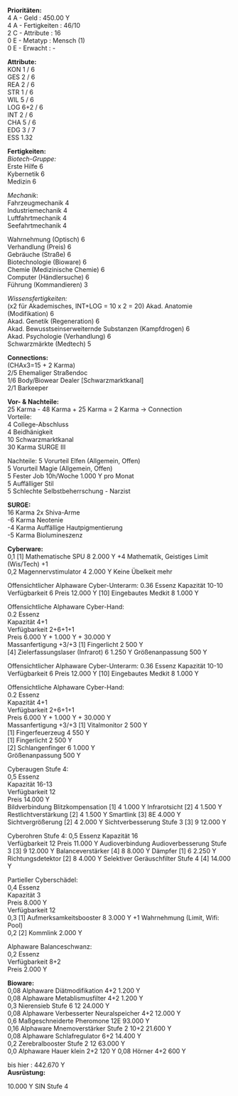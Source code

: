 **Prioritäten:**  
4 A - Geld : 450.00 Y  
4 A - Fertigkeiten : 46/10  
2 C - Attribute : 16  
0 E - Metatyp : Mensch (1)  
0 E - Erwacht : -  

**Attribute:**  
KON 1 / 6  
GES 2 / 6  
REA 2 / 6  
STR 1 / 6  
WIL 5 / 6  
LOG 6+2 / 6  
INT 2 / 6  
CHA 5 / 6  
EDG 3 / 7  
ESS 1.32  

**Fertigkeiten:**  
*Biotech-Gruppe:*  
Erste Hilfe 6  
Kybernetik 6  
Medizin 6  

*Mechanik*:  
Fahrzeugmechanik 4  
Industriemechanik 4  
Luftfahrtmechanik 4  
Seefahrtmechanik 4  

Wahrnehmung (Optisch) 6  
Verhandlung (Preis) 6  
Gebräuche (Straße) 6  
Biotechnologie (Bioware) 6  
Chemie (Medizinische Chemie) 6  
Computer (Händlersuche) 6  
Führung (Kommandieren) 3    

*Wissensfertigkeiten:*  
(x2 für Akademisches, INT+LOG = 10 x 2 = 20)
Akad. Anatomie (Modifikation) 6  
Akad. Genetik (Regeneration) 6  
Akad. Bewusstseinserweiternde Substanzen (Kampfdrogen) 6  
Akad. Psychologie (Verhandlung) 6  
Schwarzmärkte (Medtech) 5  

**Connections:**  
(CHAx3=15 + 2 Karma)  
2/5 Ehemaliger Straßendoc  
1/6 Body/Biowear Dealer [Schwarzmarktkanal]  
2/1 Barkeeper  

**Vor- & Nachteile:**  
25 Karma - 48 Karma + 25 Karma = 2 Karma -> Connection  
Vorteile:  
4 College-Abschluss    
4 Beidhänigkeit  
10 Schwarzmarktkanal  
30 Karma SURGE III  

Nachteile:
5 Vorurteil Elfen (Allgemein, Offen)  
5 Vorurteil Magie (Allgemein, Offen)  
5 Fester Job 10h/Woche 1.000 Y pro Monat  
5 Auffälliger Stil  
5 Schlechte Selbstbeherrschung - Narzist  

**SURGE:**  
16 Karma 2x Shiva-Arme  
-6 Karma Neotenie  
-4 Karma Auffällige Hautpigmentierung    
-5 Karma Biolumineszenz  

**Cyberware:**  
0,1 [1] Mathematische SPU 8 2.000 Y +4 Mathematik, Geistiges Limit (Wis/Tech) +1  
0,2 Magennervstimulator 4 2.000 Y Keine Übelkeit mehr  

Offensichtlicher Alphaware Cyber-Unterarm:
0.36 Essenz
Kapazität 10-10
Verfügbarkeit 6
Preis 12.000 Y
[10] Eingebautes Medkit 8 1.000 Y  

Offensichtliche Alphaware Cyber-Hand:  
0.2 Essenz  
Kapazität 4+1  
Verfügbarkeit 2+6+1+1  
Preis 6.000 Y + 1.000 Y + 30.000 Y  
Massanfertigung +3/+3 
[1] Fingerlicht 2 500 Y  
[4] Zielerfassungslaser (Infrarot) 6 1.250 Y
Größenanpassung 500 Y  

Offensichtlicher Alphaware Cyber-Unterarm:
0.36 Essenz
Kapazität 10-10
Verfügbarkeit 6
Preis 12.000 Y
[10] Eingebautes Medkit 8 1.000 Y  

Offensichtliche Alphaware Cyber-Hand:  
0.2 Essenz  
Kapazität 4+1  
Verfügbarkeit 2+6+1+1  
Preis 6.000 Y + 1.000 Y + 30.000 Y  
Massanfertigung +3/+3 
[1] Vitalmonitor 2 500 Y  
[1] Fingerfeuerzeug 4 550 Y  
[1] Fingerlicht 2 500 Y  
[2] Schlangenfinger 6 1.000 Y  
Größenanpassung 500 Y  

Cyberaugen Stufe 4:  
0,5 Essenz  
Kapazität 16-13  
Verfügbarkeit 12  
Preis 14.000 Y  
Bildverbindung
Blitzkompensation [1] 4 1.000 Y
Infrarotsicht [2] 4 1.500 Y  
Restlichtverstärkung [2] 4 1.500 Y
Smartlink [3] 8E 4.000 Y
Sichtvergrößerung [2] 4 2.000 Y
Sichtverbesserung Stufe 3 [3] 9 12.000 Y

Cyberohren Stufe 4:
0,5 Essenz
Kapazität 16  
Verfügbarkeit 12
Preis 11.000 Y
Audioverbindung
Audioverbesserung Stufe 3 [3] 9 12.000 Y
Balanceverstärker [4] 8 8.000 Y
Dämpfer [1] 6 2.250 Y
Richtungsdetektor [2] 8 4.000 Y
Selektiver Geräuschfilter Stufe 4 [4] 14.000 Y

Partieller Cyberschädel:  
0,4 Essenz  
Kapazität 3  
Preis 8.000 Y  
Verfügbarkeit 12  
0,3 [1] Aufmerksamkeitsbooster 8 3.000 Y +1 Wahrnehmung (Limit, Wifi: Pool)  
0,2 [2] Kommlink 2.000 Y

Alphaware Balanceschwanz:  
0,2 Essenz  
Verfügbarkeit 8+2  
Preis 2.000 Y  

**Bioware:**  
0,08 Alphaware Diätmodifikation 4+2 1.200 Y  
0,08 Alphaware Metablismusfilter 4+2 1.200 Y  
0,3 Nierensieb Stufe 6 12 24.000 Y  
0,08 Alphaware Verbesserter Neuralspeicher 4+2 12.000 Y  
0,6 Maßgeschneiderte Pheromone 12E 93.000 Y  
0,16 Alphaware Mnemoverstärker Stufe 2 10+2 21.600 Y  
0,08 Alphaware Schlafregulator 6+2 14.400 Y  
0,2 Zerebralbooster Stufe 2 12 63.000 Y  
0,0 Alphaware Hauer klein 2+2 120 Y
0,08 Hörner 4+2 600 Y  

bis hier : 442.670 Y  
**Ausrüstung:**  

10.000 Y SIN Stufe 4  
